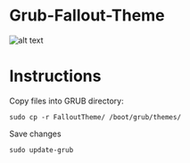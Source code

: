 # Grub-Fallout-Theme


![alt text](https://raw.github.com/mariorodriguezruiz/Grub-Fallout-Theme/master/preview.png)

# Instructions

Copy files into GRUB directory:
```
sudo cp -r FalloutTheme/ /boot/grub/themes/
```

Save changes
```
sudo update-grub
```
